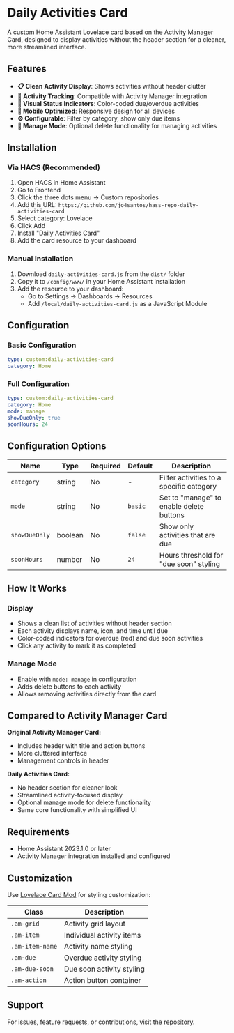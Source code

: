 # Daily Activities Card

A custom Home Assistant Lovelace card based on the Activity Manager Card, designed to display activities without the header section for a cleaner, more streamlined interface.

## Features

- **📋 Clean Activity Display**: Shows activities without header clutter
- **🎯 Activity Tracking**: Compatible with Activity Manager integration
- **🎨 Visual Status Indicators**: Color-coded due/overdue activities
- **📱 Mobile Optimized**: Responsive design for all devices
- **⚙️ Configurable**: Filter by category, show only due items
- **🔧 Manage Mode**: Optional delete functionality for managing activities

## Installation

### Via HACS (Recommended)

1. Open HACS in Home Assistant
2. Go to Frontend
3. Click the three dots menu → Custom repositories
4. Add this URL: `https://github.com/jo4santos/hass-repo-daily-activities-card`
5. Select category: Lovelace
6. Click Add
7. Install "Daily Activities Card"
8. Add the card resource to your dashboard

### Manual Installation

1. Download `daily-activities-card.js` from the `dist/` folder
2. Copy it to `/config/www/` in your Home Assistant installation
3. Add the resource to your dashboard:
   - Go to Settings → Dashboards → Resources
   - Add `/local/daily-activities-card.js` as a JavaScript Module

## Configuration

### Basic Configuration

```yaml
type: custom:daily-activities-card
category: Home
```

### Full Configuration

```yaml
type: custom:daily-activities-card
category: Home
mode: manage
showDueOnly: true
soonHours: 24
```

## Configuration Options

| Name | Type | Required | Default | Description |
|------|------|----------|---------|-------------|
| `category` | string | No | - | Filter activities to a specific category |
| `mode` | string | No | `basic` | Set to "manage" to enable delete buttons |
| `showDueOnly` | boolean | No | `false` | Show only activities that are due |
| `soonHours` | number | No | `24` | Hours threshold for "due soon" styling |

## How It Works

### Display
- Shows a clean list of activities without header section
- Each activity displays name, icon, and time until due
- Color-coded indicators for overdue (red) and due soon activities
- Click any activity to mark it as completed

### Manage Mode
- Enable with `mode: manage` in configuration
- Adds delete buttons to each activity
- Allows removing activities directly from the card

## Compared to Activity Manager Card

**Original Activity Manager Card:**
- Includes header with title and action buttons
- More cluttered interface
- Management controls in header

**Daily Activities Card:**
- No header section for cleaner look
- Streamlined activity-focused display
- Optional manage mode for delete functionality
- Same core functionality with simplified UI

## Requirements

- Home Assistant 2023.1.0 or later
- Activity Manager integration installed and configured

## Customization

Use [Lovelace Card Mod](https://github.com/thomasloven/lovelace-card-mod) for styling customization:

| Class | Description |
|-------|-------------|
| `.am-grid` | Activity grid layout |
| `.am-item` | Individual activity items |
| `.am-item-name` | Activity name styling |
| `.am-due` | Overdue activity styling |
| `.am-due-soon` | Due soon activity styling |
| `.am-action` | Action button container |

## Support

For issues, feature requests, or contributions, visit the [repository](https://github.com/jo4santos/hass-repo).
